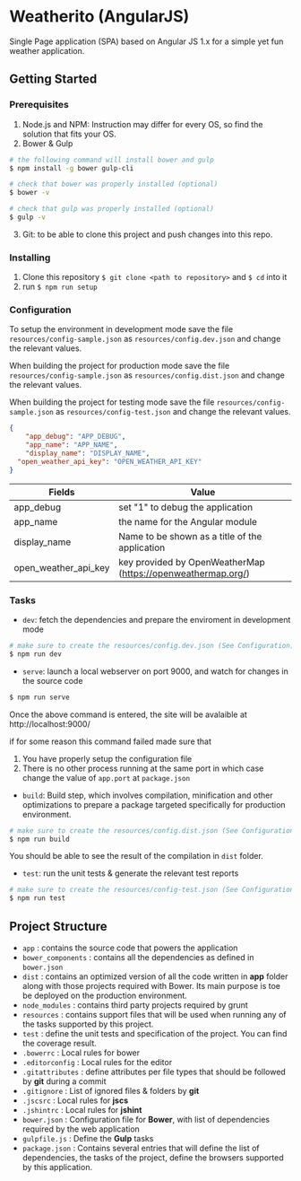 # Weatherito (AngularJS)

Single Page application (SPA) based on Angular JS 1.x for a simple yet fun weather application.

## Getting Started

### Prerequisites

1. Node.js and NPM: Instruction may differ for every OS, so find the solution that fits your OS.
2. Bower & Gulp
```bash
# the following command will install bower and gulp
$ npm install -g bower gulp-cli

# check that bower was properly installed (optional)
$ bower -v

# check that gulp was properly installed (optional)
$ gulp -v
```


3. Git: to be able to clone this project and push changes into this repo.

### Installing
1. Clone this repository `$ git clone <path to repository>` and `$ cd` into it
2. run `$ npm run setup`

### Configuration

To setup the environment in development mode save the file `resources/config-sample.json` as `resources/config.dev.json` and change the relevant values.

When building the project for production mode save the file `resources/config-sample.json` as `resources/config.dist.json` and change the relevant values.

When building the project for testing mode save the file `resources/config-sample.json` as `resources/config-test.json` and change the relevant values.

```json
{
	"app_debug": "APP_DEBUG",
	"app_name": "APP_NAME",
	"display_name": "DISPLAY_NAME",
  "open_weather_api_key": "OPEN_WEATHER_API_KEY"
}
```

| Fields| Value |
| --------------------------- |-----------------------|
| app_debug| set "1" to debug the application |
| app_name| the name for the Angular module |
| display_name | Name to be shown as a title of the application |
| open_weather_api_key | key provided by OpenWeatherMap (https://openweathermap.org/) |

### Tasks

- `dev`: fetch the dependencies and prepare the enviroment in development mode
```bash
# make sure to create the resources/config.dev.json (See Configuration)
$ npm run dev
```

- `serve`: launch a local webserver on port 9000, and watch for changes in the source code
```bash
$ npm run serve
```

Once the above command is entered, the site will be avalaible at http://localhost:9000/

if for some reason this command failed made sure that
1. You have properly setup the configuration file
2. There is no other process running at the same port in which case change the value of `app.port` at `package.json`

- `build`: Build step, which involves compilation, minification and other optimizations to prepare a package targeted specifically for production environment.
```bash
# make sure to create the resources/config.dist.json (See Configuration)
$ npm run build
```
You should be able to see the result of the compilation in `dist` folder.

- `test`: run the unit tests & generate the relevant test reports

```bash
# make sure to create the resources/config-test.json (See Configuration)
$ npm run test
```

## Project Structure

- `app` : contains the source code that powers the application
- `bower_components` : contains all the dependencies as defined in `bower.json`
- `dist` : contains an optimized version of all the code written in **app** folder along with those projects required with Bower. Its main purpose is toe be deployed on the production environment.
- `node_modules` : contains third party projects required by grunt
- `resources` : contains support files that will be used when running any of the tasks supported by this project.
- `test` : define the unit tests and specification of the project. You can find the coverage result.
- `.bowerrc` : Local rules for bower
- `.editorconfig` : Local rules for the editor
- `.gitattributes` : define attributes per file types that should be followed by **git** during a commit
- `.gitignore` : List of ignored files & folders by **git**
- `.jscsrc` : Local rules for **jscs**
- `.jshintrc` : Local rules for **jshint**
- `bower.json` : Configuration file for **Bower**, with list of dependencies required by the web application
- `gulpfile.js` : Define the **Gulp** tasks
- `package.json` : Contains several entries that will define the list of dependencies, the tasks of the project, define the browsers supported by this application.

